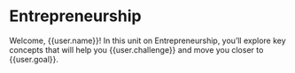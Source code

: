 # Entrepreneurship

Welcome, {{user.name}}! In this unit on Entrepreneurship, you’ll explore key concepts that will help you {{user.challenge}} and move you closer to {{user.goal}}.